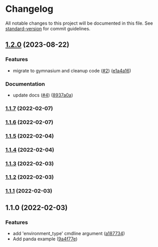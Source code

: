 # Changelog

All notable changes to this project will be documented in this file. See [standard-version](https://github.com/conventional-changelog/standard-version) for commit guidelines.

## [1.2.0](https://github.com/rickstaa/ros-gazebo-gym-examples/compare/v1.1.7...v1.2.0) (2023-08-22)


### Features

* migrate to gymnasium and cleanup code ([#2](https://github.com/rickstaa/ros-gazebo-gym-examples/issues/2)) ([e1a4a16](https://github.com/rickstaa/ros-gazebo-gym-examples/commit/e1a4a1622c60873c47f920361100e8c49dd9c887))


### Documentation

* update docs ([#4](https://github.com/rickstaa/ros-gazebo-gym-examples/issues/4)) ([8937a0a](https://github.com/rickstaa/ros-gazebo-gym-examples/commit/8937a0ae8044a35b2312e505c54ce9e4b5d174a6))

### [1.1.7](https://github.com/rickstaa/ros-gazebo-gym-examples/compare/v1.1.6...v1.1.7) (2022-02-07)

### [1.1.6](https://github.com/rickstaa/ros-gazebo-gym-examples/compare/v1.1.5...v1.1.6) (2022-02-07)

### [1.1.5](https://github.com/rickstaa/ros-gazebo-gym-examples/compare/v1.1.4...v1.1.5) (2022-02-04)

### [1.1.4](https://github.com/rickstaa/ros-gazebo-gym-examples/compare/v1.1.3...v1.1.4) (2022-02-04)

### [1.1.3](https://github.com/rickstaa/ros-gazebo-gym-examples/compare/v1.1.2...v1.1.3) (2022-02-03)

### [1.1.2](https://github.com/rickstaa/ros-gazebo-gym-examples/compare/v1.1.1...v1.1.2) (2022-02-03)

### [1.1.1](https://github.com/rickstaa/ros-gazebo-gym-examples/compare/v1.1.0...v1.1.1) (2022-02-03)

## 1.1.0 (2022-02-03)


### Features

* add 'environment_type' cmdline argument ([a187734](https://github.com/rickstaa/ros-gazebo-gym-examples/commit/a187734c872e0f9c7911232daffd05dc0d86d022))
* Add panda example ([9a4f77e](https://github.com/rickstaa/ros-gazebo-gym-examples/commit/9a4f77e99623e2ebbb878754c50935f50cb22b57))
